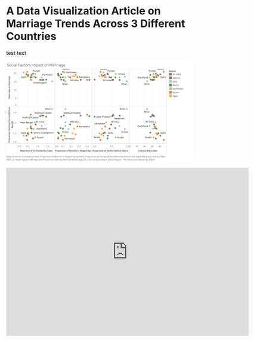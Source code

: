 # A Data Visualization Article on Marriage Trends Across 3 Different Countries

test text 

![](India_marriage.png)

<iframe seamless frameborder="0" src="https://public.tableau.com/profile/ravi.singhal#!/vizhome/Global_marriage/Sheet1?publish=yes" width = '650' height = '450' scrolling='yes' ></iframe>    
